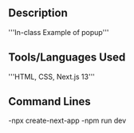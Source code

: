 ## Description

'''In-class Example of popup'''

## Tools/Languages Used
'''HTML, CSS, Next.js 13'''

## Command Lines

-npx create-next-app
-npm run dev
